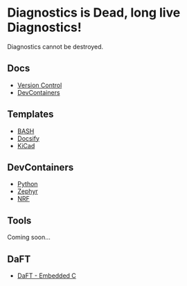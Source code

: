 # Diagnostics is Dead, long live Diagnostics!

Diagnostics cannot be destroyed.

## Docs

 - [Version Control](https://github.com/DiagnosticsMonkey/Docs-VersionControl)
 - [DevContainers](https://github.com/DiagnosticsMonkey/Docs-DevContainers)

## Templates

 - [BASH](https://github.com/DiagnosticsMonkey/Template-BASH)
 - [Docsify](https://github.com/DiagnosticsMonkey/Template-Docsify)
 - [KiCad](https://github.com/DiagnosticsMonkey/Template-KiCAD)

## DevContainers

 - [Python](https://github.com/DiagnosticsMonkey/DevContainer-Python)
 - [Zephyr](https://github.com/DiagnosticsMonkey/DevContainer-Zephyr)
 - [NRF](https://github.com/DiagnosticsMonkey/DevContainer-NRF)

## Tools

Coming soon...

## DaFT

- [DaFT - Embedded C](https://github.com/DiagnosticsMonkey/DaFT-EmbeddedC)
